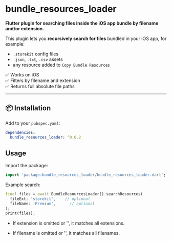 # bundle_resources_loader

**Flutter plugin for searching files inside the iOS app bundle by filename and/or extension.**

This plugin lets you **recursively search for files** bundled in your iOS app, for example:

- `.storekit` config files
- `.json`, `.txt`, `.csv` assets
- any resource added to `Copy Bundle Resources`

✅ Works on iOS  
✅ Filters by filename and extension  
✅ Returns full absolute file paths

---

## 📦 Installation

Add to your `pubspec.yaml`:

```yaml
dependencies:
  bundle_resources_loader: ^0.0.2
```

## Usage

Import the package:

```dart
import 'package:bundle_resources_loader/bundle_resources_loader.dart';
```

Example search:

```dart
final files = await BundleResourcesLoader().searchResources(
  fileExt: 'storekit',    // optional
  fileName: 'Premium',      // optional
);
print(files);
```

- If extension is omitted or '', it matches all extensions.

- If filename is omitted or '', it matches all filenames.
